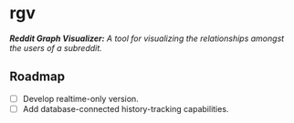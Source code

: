 # rgv

_**Reddit Graph Visualizer:** A tool for visualizing the relationships amongst
the users of a subreddit._

## Roadmap

- [ ] Develop realtime-only version.
- [ ] Add database-connected history-tracking capabilities.
